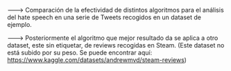 ---> Comparación de la efectividad de distintos algoritmos para el análisis del hate speech en una serie de Tweets recogidos en un dataset de ejemplo.

---> Posteriormente el algoritmo que mejor resultado da se aplica a otro dataset, este sin etiquetar, de reviews recogidas en Steam. (Este dataset no está subido por su peso. Se puede encontrar aquí: https://www.kaggle.com/datasets/andrewmvd/steam-reviews)
